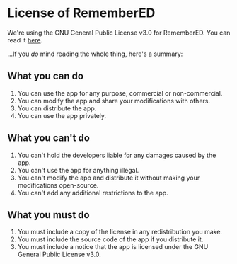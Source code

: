 # License of RememberED

We're using the GNU General Public License v3.0 for RememberED. You can read it [here](LICENSE).

...If you *do* mind reading the whole thing, here's a summary:

## What you can do

1. You can use the app for any purpose, commercial or non-commercial.
2. You can modify the app and share your modifications with others.
3. You can distribute the app.
4. You can use the app privately.

## What you can't do

1. You can't hold the developers liable for any damages caused by the app.
2. You can't use the app for anything illegal.
3. You can't modify the app and distribute it without making your modifications open-source.
4. You can't add any additional restrictions to the app.

## What you must do

1. You must include a copy of the license in any redistribution you make.
2. You must include the source code of the app if you distribute it.
3. You must include a notice that the app is licensed under the GNU General Public License v3.0.
